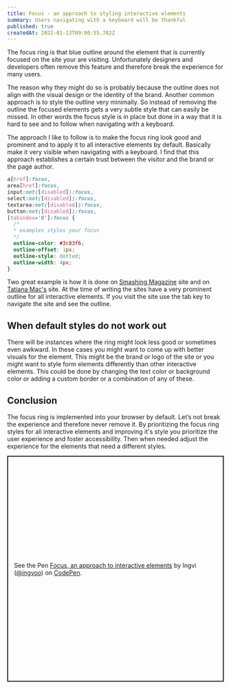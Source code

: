 ```yaml
---
title: Focus - an approach to styling interactive elements
summary: Users navigating with a keyboard will be thankful
published: true
createdAt: 2022-01-13T09:00:55.782Z
---
```


The focus ring is that blue outline around the element that is currently focused on the site your are visiting. Unfortunately designers and developers often remove this feature and therefore break the experience for many users.

The reason why they might do so is probably because the outline does not align with the visual design or the identity of the brand. Another common approach is to style the outline very minimally. So instead of removing the outline the focused elements gets a very subtle style that can easily be missed. In other words the focus style is in place but done in a way that it is hard to see and to follow when navigating with a keyboard.

The approach I like to follow is to make the focus ring look good and prominent and to apply it to all interactive elements by default. Basically make it very visible when navigating with a keyboard. I find that this approach establishes a certain trust between the visitor and the brand or the page author.

```css
a[href]:focus,
area[href]:focus,
input:not([disabled]):focus,
select:not([disabled]):focus,
textarea:not([disabled]):focus,
button:not([disabled]):focus,
[tabindex='0']:focus {
  /* 
  * examples styles your focus 
  */
  outline-color: #3c83f6;
  outline-offset: 1px;
  outline-style: dotted;
  outline-width: 4px;
}
```

Two great example is how it is done on [Smashing Magazine](https://www.smashingmagazine.com/) site and on [Tatiana Mac's](https://www.tatianamac.com/) site. At the time of writing the sites have a very prominent outline for all interactive elements. If you visit the site use the tab key to navigate the site and see the outline.

## When default styles do not work out

There will be instances where the ring might look less good or sometimes even awkward. In these cases you might want to come up with better visuals for the element. This might be the brand or logo of the site or you might want to style form elements differently than other interactive elements.
This could be done by changing the text color or background color or adding a custom border or a combination of any of these.

## Conclusion

The focus ring is implemented into your browser by default. Let’s not break the experience and therefore never remove it. By prioritizing the focus ring styles for all interactive elements and improving it's style you prioritize the user experience and foster accessibility. Then when needed adjust the experience for the elements that need a different styles.

<p class="codepen" data-height="525" data-theme-id="dark" data-slug-hash="abLPdyr" data-preview="true" data-editable="true" data-user="ingvoo" style="height: 525px; box-sizing: border-box; display: flex; align-items: center; justify-content: center; border: 2px solid; margin: 1em 0; padding: 1em;">
  <span>See the Pen <a href="https://codepen.io/ingvoo/pen/abLPdyr">
  Focus, an approach to interactive elements</a> by Ingvi (<a href="https://codepen.io/ingvoo">@ingvoo</a>)
  on <a href="https://codepen.io">CodePen</a>.</span>
</p>
<script async src="https://cpwebassets.codepen.io/assets/embed/ei.js"></script>